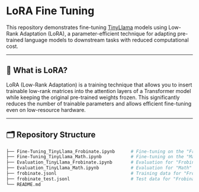 
# LoRA Fine Tuning

This repository demonstrates fine-tuning [TinyLlama](https://huggingface.co/cognitionai/TinyLlama-1.1B-Chat-v1.0) models using Low-Rank Adaptation (LoRA), a parameter-efficient technique for adapting pre-trained language models to downstream tasks with reduced computational cost.

---

## 🧠 What is LoRA?

LoRA (Low-Rank Adaptation) is a training technique that allows you to insert trainable low-rank matrices into the attention layers of a Transformer model while keeping the original pre-trained weights frozen. This significantly reduces the number of trainable parameters and allows efficient fine-tuning even on low-resource hardware.

---

## 🗂️ Repository Structure

```bash
├── Fine-Tuning_TinyLlama_Frobinate.ipynb      # Fine-tuning on the "Frobinate" dataset
├── Fine-Tuning_TinyLlama_Math.ipynb           # Fine-tuning on the "Math" dataset
├── Evaluation_TinyLlama_Frobinate.ipynb       # Evaluation for "Frobinate" fine-tuned model
├── Evaluation_TinyLlama_Math.ipynb            # Evaluation for "Math" fine-tuned model
├── frobinate.jsonl                            # Training data for "Frobinate"
├── frobinate_test.jsonl                       # Test data for "Frobinate"
└── README.md
```
